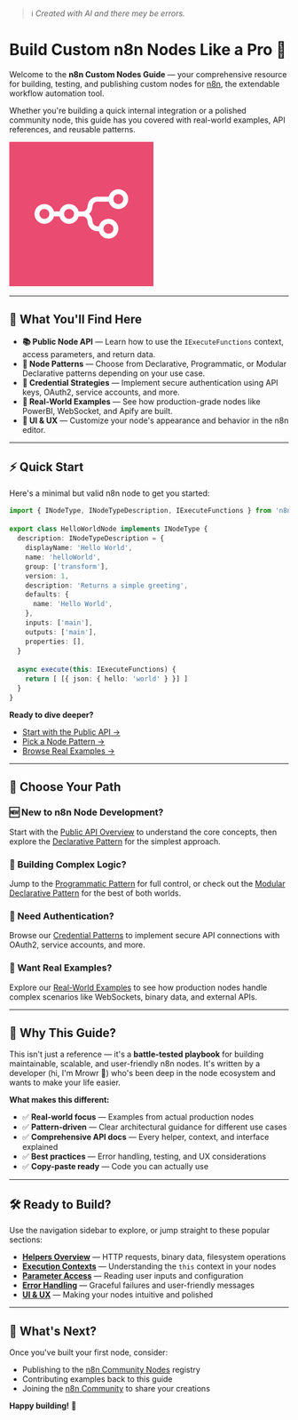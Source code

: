 > ℹ️ _Created with AI and there mey be errors._

# Build Custom n8n Nodes Like a Pro 🚀

Welcome to the **n8n Custom Nodes Guide** — your comprehensive resource for building, testing, and publishing custom nodes for [n8n](https://n8n.io), the extendable workflow automation tool.

Whether you're building a quick internal integration or a polished community node, this guide has you covered with real-world examples, API references, and reusable patterns.

![n8n logo](assets/images/n8n.png)

---

## 🧭 What You'll Find Here

- **📚 Public Node API** — Learn how to use the `IExecuteFunctions` context, access parameters, and return data.
- **🧩 Node Patterns** — Choose from Declarative, Programmatic, or Modular Declarative patterns depending on your use case.
- **🔐 Credential Strategies** — Implement secure authentication using API keys, OAuth2, service accounts, and more.
- **🧪 Real-World Examples** — See how production-grade nodes like PowerBI, WebSocket, and Apify are built.
- **🎨 UI & UX** — Customize your node's appearance and behavior in the n8n editor.

---

## ⚡ Quick Start

Here's a minimal but valid n8n node to get you started:

```ts
import { INodeType, INodeTypeDescription, IExecuteFunctions } from 'n8n-workflow'

export class HelloWorldNode implements INodeType {
  description: INodeTypeDescription = {
    displayName: 'Hello World',
    name: 'helloWorld',
    group: ['transform'],
    version: 1,
    description: 'Returns a simple greeting',
    defaults: {
      name: 'Hello World',
    },
    inputs: ['main'],
    outputs: ['main'],
    properties: [],
  }

  async execute(this: IExecuteFunctions) {
    return [ [{ json: { hello: 'world' } }] ]
  }
}
```

**Ready to dive deeper?**

- [Start with the Public API →](public-api/index.md)
- [Pick a Node Pattern →](patterns/DeclarativePattern/overview.md)
- [Browse Real Examples →](real-world/GlobalsNode.md)

---

## 🎯 Choose Your Path

### 🆕 New to n8n Node Development?
Start with the [Public API Overview](public-api/index.md) to understand the core concepts, then explore the [Declarative Pattern](patterns/DeclarativePattern/overview.md) for the simplest approach.

### 🔧 Building Complex Logic?
Jump to the [Programmatic Pattern](patterns/ProgrammaticPattern/overview.md) for full control, or check out the [Modular Declarative Pattern](patterns/ModularDeclarativePattern/overview.md) for the best of both worlds.

### 🔐 Need Authentication?
Browse our [Credential Patterns](credential-patterns/APIKey.md) to implement secure API connections with OAuth2, service accounts, and more.

### 🧪 Want Real Examples?
Explore our [Real-World Examples](real-world/GlobalsNode.md) to see how production nodes handle complex scenarios like WebSockets, binary data, and external APIs.

---

## 🧠 Why This Guide?

This isn't just a reference — it's a **battle-tested playbook** for building maintainable, scalable, and user-friendly n8n nodes. It's written by a developer (hi, I'm Mrowr 🐾) who's been deep in the node ecosystem and wants to make your life easier.

**What makes this different:**

- ✅ **Real-world focus** — Examples from actual production nodes
- ✅ **Pattern-driven** — Clear architectural guidance for different use cases
- ✅ **Comprehensive API docs** — Every helper, context, and interface explained
- ✅ **Best practices** — Error handling, testing, and UX considerations
- ✅ **Copy-paste ready** — Code you can actually use

---

## 🛠️ Ready to Build?

Use the navigation sidebar to explore, or jump straight to these popular sections:

- [**Helpers Overview**](public-api/helpers/index.md) — HTTP requests, binary data, filesystem operations
- [**Execution Contexts**](public-api/execution-contexts/IExecuteFunctions.md) — Understanding the `this` context in your nodes
- [**Parameter Access**](public-api/parameters/getNodeParameter.md) — Reading user inputs and configuration
- [**Error Handling**](advanced/ErrorHandling.md) — Graceful failures and user-friendly messages
- [**UI & UX**](ui-ux/DisplayOptions.md) — Making your nodes intuitive and polished

---

## 🚀 What's Next?

Once you've built your first node, consider:

- Publishing to the [n8n Community Nodes](https://www.npmjs.com/search?q=n8n-nodes-) registry
- Contributing examples back to this guide
- Joining the [n8n Community](https://community.n8n.io/) to share your creations

**Happy building!** 🎉

